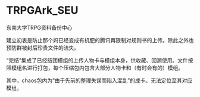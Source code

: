 # TRPGArk_SEU
东南大学TRPG资料备份中心

建立初衷是防止那个妈已经变成有机肥的腾讯再限制对规则书的上传。除此之外也预防群被封后珍贵文件的流失。



“完结”集成了已经结团模组的上传人物卡与模组本身，供收藏、回溯使用。文件按照模组名进行打包，每个压缩包内包含大部分人物卡和（有时会有的）模组。

其中，chaos包内为“由于先前的整理失误而陷入混乱”的成卡。无法定位至其对应模组。


